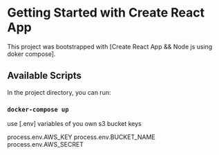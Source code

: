 # Getting Started with Create React App

This project was bootstrapped with [Create React App && Node js using doker compose].

## Available Scripts

In the project directory, you can run:

### `docker-compose up`

use [.env] variables of you own s3 bucket keys

process.env.AWS_KEY
process.env.BUCKET_NAME
process.env.AWS_SECRET
